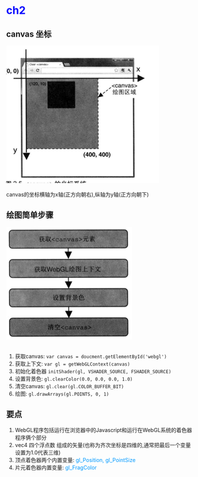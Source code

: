 # <font color=blue>ch2</font>
## canvas 坐标
![canvas](./static/canvas1.png)<br/><br/>
 canvas的坐标横轴为x轴(正方向朝右),纵轴为y轴(正方向朝下)
 ## 绘图简单步骤
![canvas](./static/canvas2.png)<br/><br/>
1. 获取canvas: `var canvas = doucment.getElementById('webgl')`
2. 获取上下文: `var gl = getWebGLContext(canvas)`
3. 初始化着色器  `initShader(gl, VSHADER_SOURCE, FSHADER_SOURCE)`
4. 设置背景色: `gl.clearColor(0.0, 0.0, 0.0, 1.0)`
5. 清空canvas: `gl.clear(gl.COLOR_BUFFER_BIT)`
6. 绘图: `gl.drawArrays(gl.POINTS, 0, 1)`
## 要点
1. WebGL程序包括运行在浏览器中的Javascript和运行在WebGL系统的着色器程序俩个部分
2. vec4 四个浮点数 组成的矢量(也称为齐次坐标是四维的,通常把最后一个变量设置为1.0代表三维)
3. 顶点着色器两个内置变量: <font color=#0099ff>gl_Position, gl_PointSize</font>
4. 片元着色器内置变量:  <font color=#0099ff>gl_FragColor</font>
